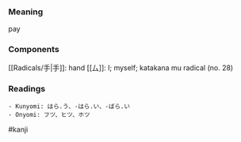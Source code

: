 ### Meaning

pay

### Components

[[Radicals/手|手]]: hand [[厶]]: I; myself; katakana mu radical (no. 28)

### Readings

```
- Kunyomi: はら.う、-はら.い、-ばら.い
- Onyomi: フツ、ヒツ、ホツ
```

#kanji